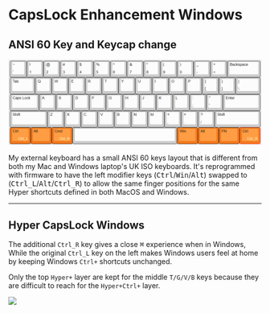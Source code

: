 # CapsLock Enhancement Windows

## ANSI 60 Key and Keycap change

![ansi-60](docs/img/ansi-60-remapped.png)

My external keyboard has a small ANSI 60 keys layout that is different from both my Mac and Windows laptop's UK ISO keyboards. It's reprogrammed with firmware to have the left modifier keys (<kbd>Ctrl</kbd>/<kbd>Win</kbd>/<kbd>Alt</kbd>) swapped to (<kbd>Ctrl_L</kbd>/<kbd>Alt</kbd>/<kbd>Ctrl_R</kbd>) to allow the same finger positions for the same Hyper shortcuts defined in both MacOS and Windows.

------------------------

## Hyper CapsLock Windows

The additional `Ctrl_R` key gives a close <kbd>⌘</kbd> experience when in Windows, While the original `Ctrl_L` key on the left makes Windows users feel at home by keeping Windows `Ctrl+` shortcuts unchanged.

Only the top `Hyper+` layer are kept for the middle `T/G/V/B` keys because they are difficult to reach for the `Hyper+Ctrl+` layer.

![](/images/hyper-caps-lock-win.png)
